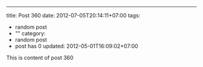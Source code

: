 ---
title: Post 360
date: 2012-07-05T20:14:11+07:00
tags:
  - random post
  - ""
category:
  - random post
  - post has 0
updated: 2012-05-01T16:09:02+07:00

This is content of post 360